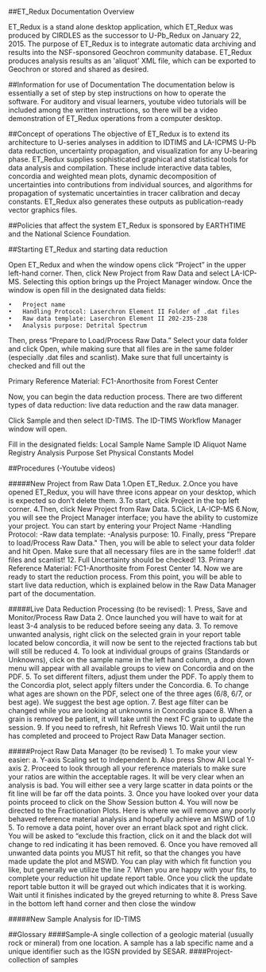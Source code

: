 ##ET_Redux Documentation Overview

ET_Redux is a stand alone desktop application, which ET_Redux was produced by CIRDLES as the successor to U-Pb_Redux on January 22, 2015. The purpose of ET_Redux is to integrate automatic data archiving and results into the NSF-sponsored Geochron community database. ET_Redux produces analysis results as an 'aliquot' XML file, which can be exported to Geochron or stored and shared as desired.

##Information for use of Documentation
The documentation below is essentially a set of step by step instructions on how to operate the software. For auditory and visual learners, youtube video tutorials will be included among the written instructions, so there will be a video demonstration of ET_Redux operations from a computer desktop.

##Concept of operations
The objective of ET_Redux is to extend its architecture to U-series analyses in addition to IDTIMS and LA-ICPMS U-Pb data reduction, uncertainty propagation, and visualization for any U-bearing phase. ET_Redux supplies sophisticated graphical and statistical tools for data analysis and compilation. These include interactive data tables, concordia and weighted mean plots, dynamic decomposition of uncertainties into contributions from individual sources, and algorithms for propagation of systematic uncertainties in tracer calibration and decay constants. ET_Redux also generates these outputs as publication-ready vector graphics files.

##Policies that affect the system
ET_Redux is sponsored by EARTHTIME and the National Science Foundation.

##Starting ET_Redux and starting data reduction

Open ET_Redux and when the window opens click “Project” in the upper left-hand corner. Then, click New Project from Raw Data and select LA-ICP-MS. Selecting this option brings up the Project Manager window. Once the window is open fill in the designated data fields:
	
	•	Project name
	•	Handling Protocol: Laserchron Element II Folder of .dat files
	•	Raw data template: Laserchron Element II 202-235-238
	•	Analysis purpose: Detrital Spectrum
	
Then, press “Prepare to Load/Process Raw Data.” Select your data folder and click Open, while making sure that all files are in the same folder (especially .dat files and scanlist).
 Make sure that full uncertainty is checked and fill out the 

Primary Reference Material: FC1-Anorthosite from Forest Center

Now, you can begin the data reduction process. There are two different types of data reduction: live data reduction and the raw data manager.

Click Sample and then select ID-TIMS. The ID-TIMS Workflow Manager window will open. 

Fill in the designated fields:
	Local Sample Name
	Sample ID
	Aliquot Name
	Registry
	Analysis Purpose
	Set Physical Constants Model

##Procedures
(-Youtube videos)

#####New Project from Raw Data
   	1.Open ET_Redux.
	2.Once you have opened ET_Redux, you will have three icons appear on your desktop, which is expected so don’t delete them.
	3.To start, click Project in the top left corner.
	4.Then, click New Project from Raw Data.
	5.Click, LA-ICP-MS
	6.Now, you will see the Project Manager interface; you have the ability to customize your project. You can start by entering your Project Name
		-Handling Protocol:
		-Raw data template:
		-Analysis purpose:
	10. Finally, press "Prepare to load/Process Raw Data." Then, you will be able to select your data folder and hit Open. Make sure that all necessary files are in the same folder!! .dat files and scanlist!
	12. Full Uncertainty should be checked!
	13. Primary Reference Material: FC1-Anorthosite from Forest Center
	14. Now we are ready to start the reduction process. From this point, you will be able to start live data reduction, which is explained below in the Raw Data Manager part of the documentation.

#####Live Data Reduction Processing (to be revised):
	1. Press, Save and Monitor/Process Raw Data
	2. Once launched you will have to wait for at least 3-4 analysis to be reduced before seeing any
data.
	3. To remove unwanted analysis, right click on the selected grain in your report table located below concordia, it will now be sent to the rejected fractions tab but will still be reduced
	4. To look at individual groups of grains (Standards or Unknowns), click on the sample name in the left hand column, a drop down menu will appear with all available groups to view on Concordia and on the PDF.
	5. To set different filters, adjust them under the PDF. To apply them to the Concordia plot, select apply filters under the Concordia.
	6. To change what ages are shown on the PDF, select one of the three ages (6/8, 6/7, or best age). We suggest the best age option.
	7. Best age filter can be changed while you are looking at unknowns in Concordia space
	8. When a grain is removed be patient, it will take until the next FC grain to update the session.
	9. If you need to refresh, hit Refresh Views
	10. Wait until the run has completed and proceed to Project Raw Data Manager section.

#####Project Raw Data Manager (to be revised)
	1. To make your view easier:
		a. Y-axis Scaling set to Independent
		b. Also press Show All Local Y-axis
	2. Proceed to look through all your reference materials to make sure your ratios are within the acceptable rages. It will be very clear when an analysis is bad. You will either see a very large scatter in data points or the fit line will be far off the data points.
	3. Once you have looked over your data points proceed to click on the Show Session button
	4. You will now be directed to the Fractionation Plots. Here is where we will remove any poorly behaved reference material analysis and hopefully achieve an MSWD of 1.0
	5. To remove a data point, hover over an errant black spot and right click. You will be asked to “exclude this fraction, click on it and the black dot will change to red indicating it has been removed.
	6. Once you have removed all unwanted data points you MUST hit refit, so that the changes you have made update the plot and MSWD. You can play with which fit function you like, but generally we utilize the line
	7. When you are happy with your fits, to complete your reduction hit update report table. Once you click the update report table button it will be grayed out which indicates that it is working. Wait until it finishes indicated by the greyed returning to white
	8. Press Save in the bottom left hand corner and then close the window
	
#####New Sample Analysis for ID-TIMS

##Glossary
####Sample-A single collection of a geologic material (usually rock or mineral) from one location. A sample has a lab specific name and a unique identifier such as the IGSN provided by SESAR.
####Project- collection of samples
